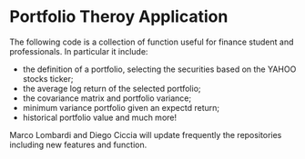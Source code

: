 # Portfolio Theroy Application

The following code is a collection of function useful for finance student and professionals.
In particular it include:
  - the definition of a portfolio, selecting the securities based on the YAHOO stocks ticker;
  - the average log return of the selected portfolio;
  - the covariance matrix and portfolio variance;
  - minimum variance portfolio given an expectd return;
  - historical portfolio value 
and much more!


Marco Lombardi and Diego Ciccia will update frequently the repositories including new features and function.
